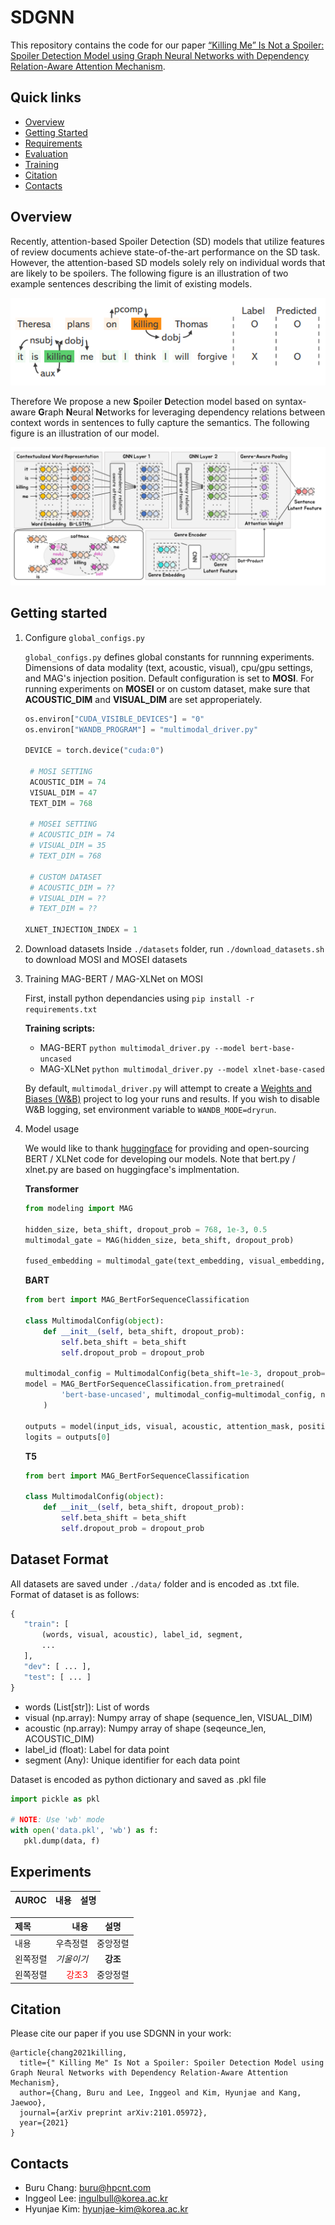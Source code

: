 # SDGNN

This repository contains the code for our paper [“Killing Me” Is Not a Spoiler: Spoiler Detection Model using Graph Neural Networks with Dependency Relation-Aware Attention Mechanism](https://arxiv.org/pdf/2101.05972.pdf).

## Quick links

- [Overview](#overview)
- [Getting Started](#getting-started)
- [Requirements](#requirements)
- [Evaluation](#evaluation)
- [Training](#training)
- [Citation](#citation)
- [Contacts](#contacts)

## Overview

Recently, attention-based Spoiler Detection (SD) models that utilize features of review documents achieve state-of-the-art performance on the SD task. However, the attention-based SD models solely rely on individual words that are likely to be spoilers. The following figure is an illustration of two example sentences describing the limit of existing models.

![](figure/introduction.png)

Therefore We propose a new **S**poiler **D**etection model based on syntax-aware **G**raph **N**eural **N**etworks for leveraging dependency relations between context words in sentences to fully capture the semantics. The following figure is an illustration of our model.

![](figure/model.png)

## Getting started

1. Configure `global_configs.py`

   `global_configs.py` defines global constants for runnning experiments. Dimensions of data modality (text, acoustic, visual), cpu/gpu settings, and MAG's injection position. Default configuration is set to **MOSI**. For running experiments on **MOSEI** or on custom dataset, make sure that **ACOUSTIC_DIM** and **VISUAL_DIM** are set approperiately.

   ```python
   os.environ["CUDA_VISIBLE_DEVICES"] = "0"
   os.environ["WANDB_PROGRAM"] = "multimodal_driver.py"

   DEVICE = torch.device("cuda:0")

    # MOSI SETTING
    ACOUSTIC_DIM = 74
    VISUAL_DIM = 47
    TEXT_DIM = 768

    # MOSEI SETTING
    # ACOUSTIC_DIM = 74
    # VISUAL_DIM = 35
    # TEXT_DIM = 768

    # CUSTOM DATASET
    # ACOUSTIC_DIM = ??
    # VISUAL_DIM = ??
    # TEXT_DIM = ??

   XLNET_INJECTION_INDEX = 1
   ```

2. Download datasets
   Inside `./datasets` folder, run `./download_datasets.sh` to download MOSI and MOSEI datasets

3. Training MAG-BERT / MAG-XLNet on MOSI

   First, install python dependancies using `pip install -r requirements.txt`

   **Training scripts:**

   - MAG-BERT `python multimodal_driver.py --model bert-base-uncased`
   - MAG-XLNet `python multimodal_driver.py --model xlnet-base-cased`

   By default, `multimodal_driver.py` will attempt to create a [Weights and Biases (W&B)](https://www.wandb.com/) project to log your runs and results. If you wish to disable W&B logging, set environment variable to `WANDB_MODE=dryrun`.

4. Model usage

   We would like to thank [huggingface](https://huggingface.co/) for providing and open-sourcing BERT / XLNet code for developing our models. Note that bert.py / xlnet.py are based on huggingface's implmentation.

   **Transformer**

   ```python
   from modeling import MAG

   hidden_size, beta_shift, dropout_prob = 768, 1e-3, 0.5
   multimodal_gate = MAG(hidden_size, beta_shift, dropout_prob)

   fused_embedding = multimodal_gate(text_embedding, visual_embedding, acoustic_embedding)
   ```

   **BART**

   ```python
   from bert import MAG_BertForSequenceClassification

   class MultimodalConfig(object):
       def __init__(self, beta_shift, dropout_prob):
           self.beta_shift = beta_shift
           self.dropout_prob = dropout_prob

   multimodal_config = MultimodalConfig(beta_shift=1e-3, dropout_prob=0.5)
   model = MAG_BertForSequenceClassification.from_pretrained(
           'bert-base-uncased', multimodal_config=multimodal_config, num_labels=1,
       )

   outputs = model(input_ids, visual, acoustic, attention_mask, position_ids)
   logits = outputs[0]
   ```

   **T5**

   ```python
   from bert import MAG_BertForSequenceClassification

   class MultimodalConfig(object):
       def __init__(self, beta_shift, dropout_prob):
           self.beta_shift = beta_shift
           self.dropout_prob = dropout_prob
   ```

## Dataset Format

All datasets are saved under `./data/` folder and is encoded as .txt file.
Format of dataset is as follows:

```python
{
   "train": [
       (words, visual, acoustic), label_id, segment,
       ...
   ],
   "dev": [ ... ],
   "test": [ ... ]
}
```

- words (List[str]): List of words
- visual (np.array): Numpy array of shape (sequence_len, VISUAL_DIM)
- acoustic (np.array): Numpy array of shape (seqeunce_len, ACOUSTIC_DIM)
- label_id (float): Label for data point
- segment (Any): Unique identifier for each data point

Dataset is encoded as python dictionary and saved as .pkl file

```python
import pickle as pkl

# NOTE: Use 'wb' mode
with open('data.pkl', 'wb') as f:
   pkl.dump(data, f)
```

## Experiments

|AUROC|내용|설명|
|------|---|---|

|제목|내용|설명|
|:---|---:|:---:|
|내용|우측정렬|중앙정렬|
|왼쪽정렬|*기울이기*|**강조**|
|왼쪽정렬|<span style="color:red">강조3</span>|중앙정렬|

## Citation

Please cite our paper if you use SDGNN in your work:

```
@article{chang2021killing,
  title={" Killing Me" Is Not a Spoiler: Spoiler Detection Model using Graph Neural Networks with Dependency Relation-Aware Attention Mechanism},
  author={Chang, Buru and Lee, Inggeol and Kim, Hyunjae and Kang, Jaewoo},
  journal={arXiv preprint arXiv:2101.05972},
  year={2021}
}
```

## Contacts

- Buru Chang: buru@hpcnt.com
- Inggeol Lee: ingulbull@korea.ac.kr
- Hyunjae Kim: hyunjae-kim@korea.ac.kr
